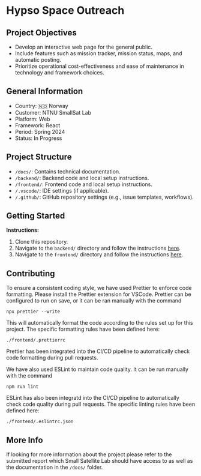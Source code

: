 # Hypso Space Outreach

## Project Objectives

- Develop an interactive web page for the general public.
- Include features such as mission tracker, mission status, maps, and automatic posting.
- Prioritize operational cost-effectiveness and ease of maintenance in technology and framework choices.

## General Information

- Country: 🇳🇴 Norway
- Customer: NTNU SmallSat Lab
- Platform: Web
- Framework: React
- Period: Spring 2024
- Status: In Progress

## Project Structure

- `/docs/`: Contains technical documentation.
- `/backend/`: Backend code and local setup instructions.
- `/frontend/`: Frontend code and local setup instructions.
- `/.vscode/`: IDE settings (if applicable).
- `/.github/`: GitHub repository settings (e.g., issue templates, workflows).

## Getting Started

**Instructions:**

1. Clone this repository.
2. Navigate to the `backend/` directory and follow the instructions [here](./backend/README.md).
3. Navigate to the `frontend/` directory and follow the instructions [here](./frontend/README.md).

## Contributing

To ensure a consistent coding style, we have used Prettier to enforce code formatting.
Please install the Prettier extension for VSCode. Prettier can be configured to run on save, or it can be ran manually with the command

```
npx prettier --write
```

This will automatically format the code according to the rules set up for this project. The specific formatting rules have been defined here:

```
./frontend/.prettierrc
```

Prettier has been integrated into the CI/CD pipeline to automatically check code formatting during pull requests.

We have also used ESLint to maintain code quality. It can be run manually with the command

```
npm run lint
```

ESLint has also been integratd into the CI/CD pipeline to automatically check code quality during pull requests. The specific linting rules have been defined here:

```
./frontend/.eslintrc.json
```

## More Info

If looking for more information about the project please refer to the submitted report which Small Satellite Lab should have access to as well as the documentation in the `/docs/` folder.
